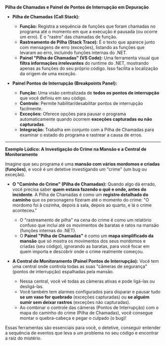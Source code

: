 **Pilha de Chamadas e Painel de Pontos de Interrupção em Depuração**

* **Pilha de Chamadas (Call Stack):**
    * **Função:** Registra a sequência de funções que foram chamadas no programa até o momento em que a execução é pausada (ou ocorre um erro). É o "rastro" das chamadas de função.
    * **Rastreamento de Pilha (Stack Trace):** É o texto que aparece junto com mensagens de erro (exceções), listando as funções que levaram ao erro, incluindo funções internas do .NET.
    * **Painel "Pilha de Chamadas" (VS Code):** Uma ferramenta visual que **filtra informações irrelevantes** do runtime do .NET, mostrando apenas as funções do seu próprio código. Isso facilita a localização da origem de uma exceção.

* **Painel Pontos de Interrupção (Breakpoints Panel):**
    * **Função:** Uma visão centralizada de **todos os pontos de interrupção** que você definiu em seu código.
    * **Controle:** Permite habilitar/desabilitar pontos de interrupção facilmente.
    * **Exceções:** Oferece opções para pausar o programa automaticamente quando ocorrem **exceções capturadas ou não capturadas**.
    * **Integração:** Trabalha em conjunto com a Pilha de Chamadas para examinar o estado do programa e rastrear a causa de erros.

---

**Exemplo Lúdico: A Investigação do Crime na Mansão e a Central de Monitoramento**

Imagine que seu programa é uma **mansão com vários mordomos e criadas (funções)**, e você é um detetive investigando um "crime" (um bug ou exceção).

* **O "Caminho do Crime" (Pilha de Chamadas):** Quando algo dá errado, você precisa saber **quem estava fazendo o quê e onde, antes do incidente**. A Pilha de Chamadas é como um **registro detalhado do caminho** que os personagens fizeram até o momento do crime: "O mordomo foi à cozinha, depois à sala, depois ao quarto, e lá o crime aconteceu."

    * O "rastreamento de pilha" na cena do crime é como um relatório confuso que inclui até os movimentos de baratas e ratos na mansão (funções internas do .NET).
    * O **Painel "Pilha de Chamadas"** é como um **mapa simplificado da mansão** que só mostra os movimentos dos seus mordomos e criadas (seu código), ignorando as baratas, para você focar em quem importa e descobrir onde o crime realmente começou.

* **A Central de Monitoramento (Painel Pontos de Interrupção):** Você tem uma central onde controla todas as suas "câmeras de segurança" (pontos de interrupção) espalhadas pela mansão.

    * Nessa central, você vê todas as câmeras ativas e pode ligá-las ou desligá-las.
    * Você também tem alarmes configurados para disparar e pausar tudo **se um vaso for quebrado** (exceções capturadas) ou **se alguém sumir sem deixar rastros** (exceções não capturadas).
    * Ao combinar o controle das câmeras (Pontos de Interrupção) com o mapa do caminho do crime (Pilha de Chamadas), você consegue montar o quebra-cabeça e pegar o culpado (o bug)!

Essas ferramentas são essenciais para você, o detetive, conseguir entender a sequência de eventos que leva a um problema no seu código e encontrar a raiz do mistério.